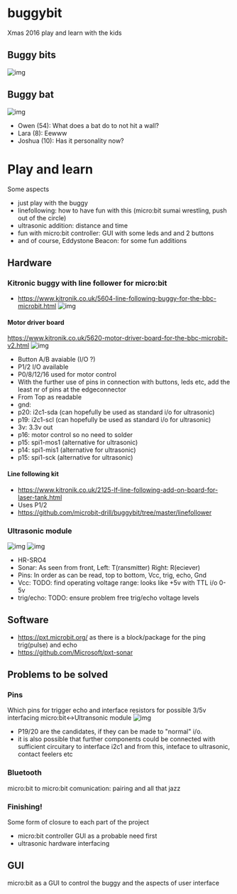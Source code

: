 # buggybit
Xmas 2016 play and learn with the kids

## Buggy bits
![img](media/buggybit.jpg)

## Buggy bat
![img](media/buggybat.jpg)
- Owen (54): What does a bat do to not hit a wall?
 - Lara (8): Eewww
- Joshua (10): Has it personality now?

# Play and learn
Some aspects
- just play with the buggy
- linefollowing: how to have fun with this (micro:bit sumai wrestling, push out of the circle)
- ultrasonic addition: distance and time
- fun with micro:bit controller: GUI with some leds and and 2 buttons
- and of course, Eddystone Beacon: for some fun additions

## Hardware

### Kitronic buggy with line follower for micro:bit
- https://www.kitronik.co.uk/5604-line-following-buggy-for-the-bbc-microbit.html
![img](media/5604_large_bbc_microbit_line_following_buggy.jpg)

#### Motor driver board
https://www.kitronik.co.uk/5620-motor-driver-board-for-the-bbc-microbit-v2.html
![img](media/motordriver.PNG)
- Button A/B avaiable (I/O ?)
- P1/2 I/O available
- P0/8/12/16 used for motor control
- With the further use of pins in connection with buttons, leds etc, add the least nr of pins at the edgeconnector
 - From Top as readable
  - gnd:
  - p20: i2c1-sda (can hopefully be used as standard i/o for ultrasonic)
  - p19: i2c1-scl (can hopefully be used as standard i/o for ultrasonic)
  - 3v: 3.3v out
  - p16: motor control so no need to solder
  - p15: spi1-mos1 (alternative for ultrasonic)
  - p14: spi1-mis1 (alternative for ultrasonic)
  - p15: spi1-sck (alternative for ultrasonic) 

#### Line following kit
- https://www.kitronik.co.uk/2125-lf-line-following-add-on-board-for-laser-tank.html
- Uses P1/2 
- https://github.com/microbit-drill/buggybit/tree/master/linefollower

### Ultrasonic module
![img](media/hr-sro4.jpg)
![img](media/trigecho.jpg)
- HR-SRO4
- Sonar: As seen from front, Left: T(ransmitter) Right: R(eciever)
- Pins: In order as can be read, top to bottom, Vcc, trig, echo, Gnd
- Vcc: TODO: find operating voltage range: looks like +5v with TTL i/o 0-5v
- trig/echo: TODO: ensure problem free trig/echo voltage levels

## Software
- https://pxt.microbit.org/ as there is a block/package for the ping trig(pulse) and echo
- https://github.com/Microsoft/pxt-sonar 

## Problems to be solved

### Pins
Which pins for trigger echo and interface resistors for possible 3/5v interfacing micro:bit<->Ultransonic module
![img](media/edgeconnector.png)
- P19/20 are the candidates, if they can be made to "normal" i/o.
- it is also possible that further components could be connected with sufficient circuitary to interface i2c1 and from this, inteface to ultrasonic, contact feelers etc

### Bluetooth
micro:bit to micro:bit comunication: pairing and all that jazz

### Finishing!
Some form of closure to each part of the project
- micro:bit controller GUI as a probable need first
- ultrasonic hardware interfacing

## GUI
micro:bit as a GUI to control the buggy and the aspects of user interface
